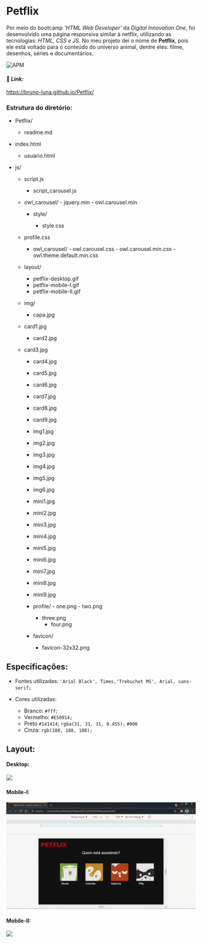 # Petflix

Por meio do bootcamp *'HTML Web Developer'* da *Digital Innovation One*, foi desenvolvido uma página responsiva similar à netflix, utilizando as tecnologias: _HTML, CSS e JS_. No meu projeto dei o nome de **Petflix**, pois ele está voltado para o conteúdo do universo animal, dentre eles: filme, desenhos, séries e documentários. 

![APM](https://img.shields.io/apm/l/vim-mode?color=blue)

#### :tada:  *Link:*

https://bruno-luna.github.io/Petflix/ 

### Estrutura do diretório:

 - Petflix/

   	- readme.md
- index.html
   - usuario.html
- js/

  - script.js
     - script_carousel.js
  - owl_carousel/
       	- jquery.min
       	- owl.carousel.min
    - style/

      - style.css
   - profile.css
      - owl_carousel/
        	- owl.carousel.css
        	- owl.carousel.min.css
        	- owl.theme.default.min.css
    - layout/
        - petflix-desktop.gif
        - petflix-mobile-I.gif
        - petflix-mobile-II.gif
   - img/

     - capa.jpg
  - card1.jpg
     - card2.jpg
  - card3.jpg
     - card4.jpg
     - card5.jpg
     - card6.jpg
     - card7.jpg
     - card8.jpg
     - card9.jpg
     - img1.jpg
     - img2.jpg
     - img3.jpg
     - img4.jpg
     - img5.jpg
     - img6.jpg
     - mini1.jpg
     - mini2.jpg
     - mini3.jpg
     - mini4.jpg
     - mini5.jpg
     - mini6.jpg
     - mini7.jpg
     - mini8.jpg
     - mini9.jpg

      - profile/
        	- one.png
           	- two.png
     	- three.png
           	- four.png

     - favicon/
       - favicon-32x32.png

## Especificações:

- Fontes utilizadas:  `'Arial Black', Times,'Trebuchet MS', Arial, sans-serif;`

- Cores utilizadas:

  -   Branco:  `#fff`;
  -   Vermelho: `#E50914;`
  -   Preto `#141414`; `rgba(31, 31, 31, 0.455);` `#000`
  -   Cinza: `rgb(188, 188, 188);`

  

## Layout:



#### Desktop:

![](https://github.com/Bruno-Luna/Petflix/blob/master/layout/petflix-desktop.gif)



#### Mobile-I:

![](https://github.com/Bruno-Luna/Petflix/blob/master/layout/petflix-mobile-I.gif)

#### Mobile-II:

![](https://github.com/Bruno-Luna/Petflix/blob/master/layout/petflix-mobile-II.gif)